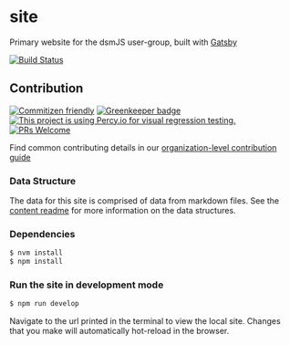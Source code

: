 # site

Primary website for the dsmJS user-group, built with [Gatsby](https://www.gatsbyjs.org/)

[![Build Status](https://img.shields.io/travis/dsmjs/site.svg?style=flat&branch=master)](https://travis-ci.org/dsmjs/site)

## Contribution

[![Commitizen friendly](https://img.shields.io/badge/commitizen-friendly-brightgreen.svg)](http://commitizen.github.io/cz-cli/)
[![Greenkeeper badge](https://badges.greenkeeper.io/dsmjs/site.svg)](https://greenkeeper.io/)
[![This project is using Percy.io for visual regression testing.](https://percy.io/static/images/percy-badge.svg)](https://percy.io/dsmjs/site)
[![PRs Welcome][PRs-badge]][PRs-link]

Find common contributing details in our [organization-level contribution guide](https://github.com/dsmjs/.github/CONTRIBUTING.md)

### Data Structure

The data for this site is comprised of data from markdown files.
See the [content readme](https://github.com/dsmjs/site/tree/master/content)
for more information on the data structures.

### Dependencies

```sh
$ nvm install
$ npm install
```

### Run the site in development mode

```sh
$ npm run develop
```

Navigate to the url printed in the terminal to view the local site. Changes that
you make will automatically hot-reload in the browser.

[PRs-link]: http://makeapullrequest.com
[PRs-badge]: https://img.shields.io/badge/PRs-welcome-brightgreen.svg
